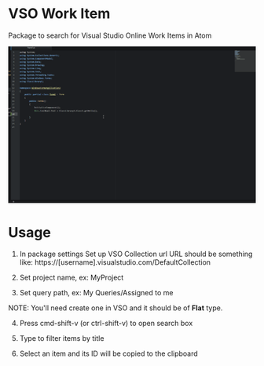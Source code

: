# VSO Work Item

Package to search for Visual Studio Online Work Items in Atom

![Demo](https://raw.githubusercontent.com/jarig/atom-vsowork/master/demo/vsowork-demo.gif)

# Usage

1. In package settings Set up VSO Collection url
URL should be something like: https://[username].visualstudio.com/DefaultCollection

2. Set project name, ex: MyProject

3. Set query path, ex: My Queries/Assigned to me

  NOTE: You'll need create one in VSO and it should be of **Flat** type.

4. Press cmd-shift-v (or ctrl-shift-v) to open search box

5. Type to filter items by title

6. Select an item and its ID will be copied to the clipboard
